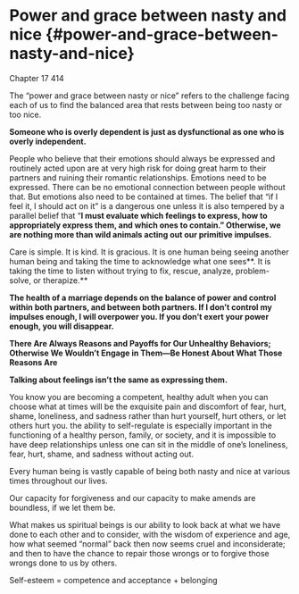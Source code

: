 # Power and grace between nasty and nice {#power-and-grace-between-nasty-and-nice}

Chapter 17 414

The “power and grace between nasty or nice” refers to the challenge facing each of us to find the balanced area that rests between being too nasty or too nice.

**Someone who is overly dependent is just as dysfunctional as one who is overly independent.**

People who believe that their emotions should always be expressed and routinely acted upon are at very high risk for doing great harm to their partners and ruining their romantic relationships. Emotions need to be expressed. There can be no emotional connection between people without that. But emotions also need to be contained at times. The belief that “if I feel it, I should act on it” is a dangerous one unless it is also tempered by a parallel belief that “**I must evaluate which feelings to express, how to appropriately express them, and which ones to contain.” Otherwise, we are nothing more than wild animals acting out our primitive impulses.**

Care is simple. It is kind. It is gracious. It is one human being seeing another human being and taking the time to acknowledge what one sees**. It is taking the time to listen without trying to fix, rescue, analyze, problem-solve, or therapize.**

**The health of a marriage depends on the balance of power and control within both partners, and between both partners. If I don’t control my impulses enough, I will overpower you. If you don’t exert your power enough, you will disappear.**

**There Are Always Reasons and Payoffs for Our Unhealthy Behaviors; Otherwise We Wouldn’t Engage in Them—Be Honest About What Those Reasons Are**

**Talking about feelings isn’t the same as expressing them.**

You know you are becoming a competent, healthy adult when you can choose what at times will be the exquisite pain and discomfort of fear, hurt, shame, loneliness, and sadness rather than hurt yourself, hurt others, or let others hurt you. the ability to self-regulate is especially important in the functioning of a healthy person, family, or society, and it is impossible to have deep relationships unless one can sit in the middle of one’s loneliness, fear, hurt, shame, and sadness without acting out.

Every human being is vastly capable of being both nasty and nice at various times throughout our lives.

Our capacity for forgiveness and our capacity to make amends are boundless, if we let them be.

What makes us spiritual beings is our ability to look back at what we have done to each other and to consider, with the wisdom of experience and age, how what seemed “normal” back then now seems cruel and inconsiderate; and then to have the chance to repair those wrongs or to forgive those wrongs done to us by others.

Self-esteem = competence and acceptance + belonging